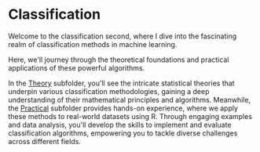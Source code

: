 # Classification 

Welcome to the classification second, where I dive into the fascinating realm of classification methods in machine learning. 

Here, we'll journey through the theoretical foundations and practical applications of these powerful algorithms. 

In the [Theory](https://github.com/Yura-Qu/Machine-Learning-in-R/tree/main/Classification/Theory) subfolder, you'll see the intricate statistical theories that underpin various classification methodologies, gaining a deep understanding of their mathematical principles and algorithms. Meanwhile, the [Practical](https://github.com/Yura-Qu/Machine-Learning-in-R/tree/main/Classification/Practical) subfolder provides hands-on experience, where we apply these methods to real-world datasets using R. Through engaging examples and data analysis, you'll develop the skills to implement and evaluate classification algorithms, empowering you to tackle diverse challenges across different fields. 

